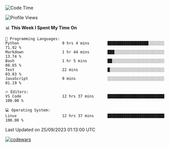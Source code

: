 <!--START_SECTION:waka-->
![Code Time](http://img.shields.io/badge/Code%20Time-349%20hrs%207%20mins-blue)

![Profile Views](http://img.shields.io/badge/Profile%20Views-11-blue)

📊 **This Week I Spent My Time On** 

```text
💬 Programming Languages: 
Python                   9 hrs 4 mins        ██████████████████░░░░░░░   71.92 % 
Markdown                 1 hr 44 mins        ███░░░░░░░░░░░░░░░░░░░░░░   13.74 % 
Bash                     1 hr 5 mins         ██░░░░░░░░░░░░░░░░░░░░░░░   08.65 % 
Text                     22 mins             █░░░░░░░░░░░░░░░░░░░░░░░░   03.03 % 
JavaScript               9 mins              ░░░░░░░░░░░░░░░░░░░░░░░░░   01.19 % 

🔥 Editors: 
VS Code                  12 hrs 37 mins      █████████████████████████   100.00 % 

💻 Operating System: 
Linux                    12 hrs 37 mins      █████████████████████████   100.00 % 
```


 Last Updated on 25/09/2023 01:13:00 UTC
<!--END_SECTION:waka-->
[![codewars](https://www.codewars.com/users/Delitel/badges/large)](https://www.codewars.com/users/Delitel)   
